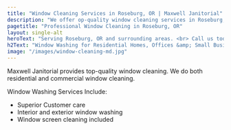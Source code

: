 ```yaml
---
title: "Window Cleaning Services in Roseburg, OR | Maxwell Janitorial"
description: "We offer op-quality window cleaning services in Roseburg, OR, and surrounding areas. Give us a call today to get those windos sparkling clean!"
pagetitle: "Professional Window Cleaning in Roseburg, OR"
layout: single-alt
heroText: "Serving Roseburg, OR and surrounding areas. <br> Call us today for a FREE quote!"
h2Text: "Window Washing for Residential Homes, Offices &amp; Small Businesses"
image: "/images/window-cleaning-md.jpg"
---
```


Maxwell Janitorial provides top-quality window cleaning. We do both residential and commercial window cleaning.

Window Washing Services Include:

- Superior Customer care
- Interior and exterior window washing
- Window screen cleaning included